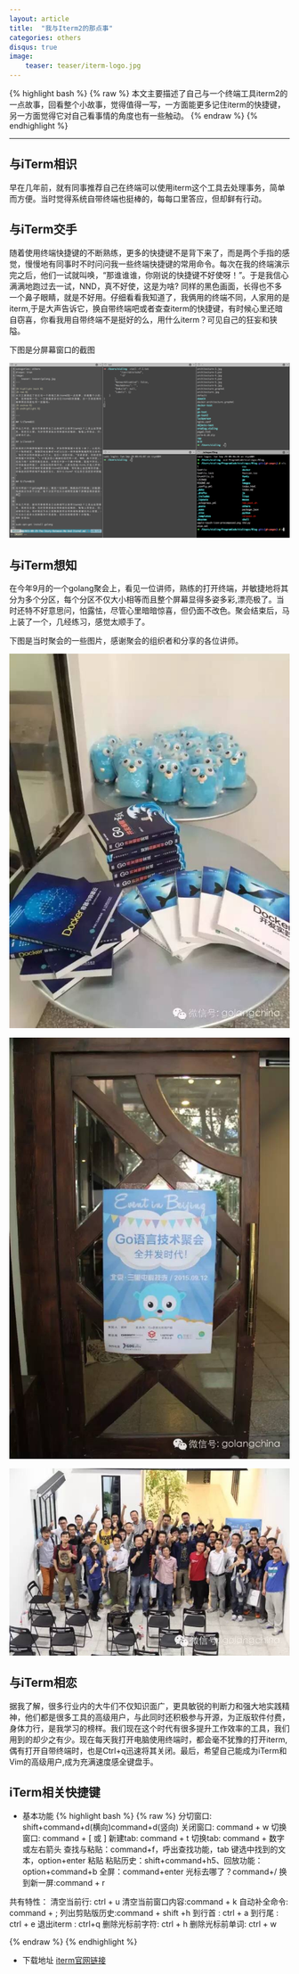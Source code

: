 ```yaml
---
layout: article
title:  "我与Iterm2的那点事"
categories: others
disqus: true
image:
    teaser: teaser/iterm-logo.jpg
---
```


{% highlight bash %}
{% raw %}
本文主要描述了自己与一个终端工具iterm2的一点故事，回看整个小故事，觉得值得一写，一方面能更多记住iterm的快捷键，
另一方面觉得它对自己看事情的角度也有一些触动。
{% endraw %}
{% endhighlight %} 

---

## 与iTerm相识

早在几年前，就有同事推荐自己在终端可以使用iterm这个工具去处理事务，简单而方便。当时觉得系统自带终端也挺棒的，每每口里答应，但却鲜有行动。

## 与iTerm交手

随着使用终端快捷键的不断熟练，更多的快捷键不是背下来了，而是两个手指的感觉，慢慢地有同事时不时问问我一些终端快捷键的常用命令。每次在我的终端演示完之后，他们一试就叫唤，“那谁谁谁，你刚说的快捷键不好使呀！”。于是我信心满满地跑过去一试，NND，真不好使，这是为啥? 同样的黑色画面，长得也不多一个鼻子眼睛，就是不好用。仔细看看我知道了，我俩用的终端不同，人家用的是iterm,于是大声告诉它，换自带终端吧或者查查iterm的快捷键，有时候心里还暗自窃喜，你看我用自带终端不是挺好的么，用什么iterm？可见自己的狂妄和狭隘。

下图是分屏幕窗口的截图

![分屏幕窗口截图](../../images/teaser/multi-window.png "分屏幕窗口截图")

## 与iTerm想知

在今年9月的一个golang聚会上，看见一位讲师，熟练的打开终端，并敏捷地将其分为多个分区，每个分区不仅大小相等而且整个屏幕显得多姿多彩,漂亮极了。当时还特不好意思问，怕露怯，尽管心里暗暗惊喜，但仍面不改色。聚会结束后，马上装了一个，几经练习，感觉太顺手了。

下图是当时聚会的一些图片，感谢聚会的组织者和分享的各位讲师。

![奖品图](../../images/teaser/golang1.jpg "golang小鼠")

![海报](../../images/teaser/golang2.jpg "海报")

![参会图](../../images/teaser/golang3.jpg "参会图")

## 与iTerm相恋

据我了解，很多行业内的大牛们不仅知识面广，更具敏锐的判断力和强大地实践精神，他们都是很多工具的高级用户，与此同时还积极参与开源，为正版软件付费，身体力行，是我学习的榜样。我们现在这个时代有很多提升工作效率的工具，我们用到的却少之有少。现在每天我打开电脑使用终端时，都会毫不犹豫的打开iterm,偶有打开自带终端时，也是Ctrl+q迅速将其关闭。最后，希望自己能成为iTerm和Vim的高级用户,成为充满速度感全键盘手。

## iTerm相关快捷键

- 基本功能
{% highlight bash %}
{% raw %}
分切窗口: shift+command+d(横向)command+d(竖向)
关闭窗口: command + w
切换窗口: command + [ 或 ]
新建tab: command + t
切换tab: command + 数字 或左右箭头
查找与粘贴：command+f，呼出查找功能，tab 键选中找到的文本，option+enter 粘贴
粘贴历史：shift+command+h5、回放功能：option+command+b
全屏：command+enter
光标去哪了？command+/
换到新一屏:command + r

共有特性：
清空当前行: ctrl + u
清空当前窗口内容:command + k
自动补全命令: command + ;
列出剪贴版历史:command + shift +h
到行首 : ctrl + a
到行尾 : ctrl + e
退出iterm : ctrl+q
删除光标前字符: ctrl + h
删除光标前单词: ctrl + w

{% endraw %}
{% endhighlight %}

- 下载地址
[iterm官网链接](http://iterm2.com/)


